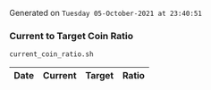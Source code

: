 Generated on `Tuesday 05-October-2021 at 23:40:51`

### Current to Target Coin Ratio
`current_coin_ratio.sh`

Date|Current|Target|Ratio
---|---|---|---
